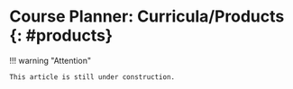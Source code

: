 # Course Planner: Curricula/Products {: #products}


!!! warning "Attention"

    This article is still under construction.





